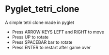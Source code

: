 # Pyglet_tetri_clone
A simple tetri clone made in pyglet

- Press ARROW KEYS LEFT and RIGHT to move
- Press UP to rotate
- Press SPACEBAR bar to rotate
- Press ENTER to restart after game over
